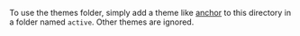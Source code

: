 To use the themes folder, simply add a theme like [anchor](https://github.com/anchorchurch/anchor) to this directory in a folder named `active`. Other themes are ignored.